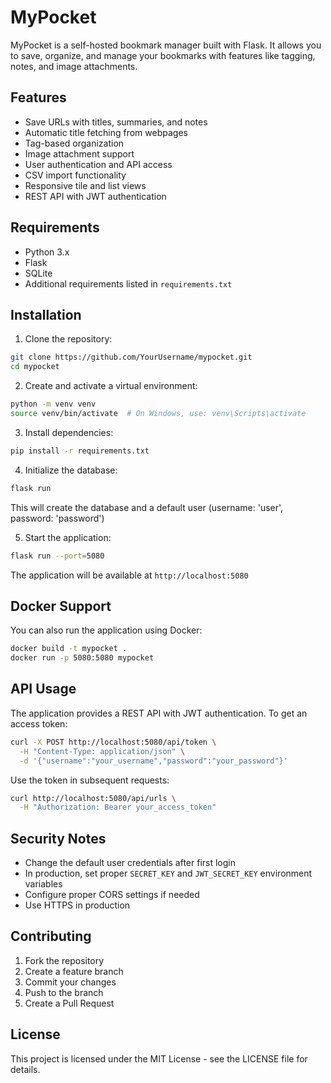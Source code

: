 # MyPocket

MyPocket is a self-hosted bookmark manager built with Flask. It allows you to save, organize, and manage your bookmarks with features like tagging, notes, and image attachments.

## Features

- Save URLs with titles, summaries, and notes
- Automatic title fetching from webpages
- Tag-based organization
- Image attachment support
- User authentication and API access
- CSV import functionality
- Responsive tile and list views
- REST API with JWT authentication

## Requirements

- Python 3.x
- Flask
- SQLite
- Additional requirements listed in `requirements.txt`

## Installation

1. Clone the repository:
```bash
git clone https://github.com/YourUsername/mypocket.git
cd mypocket
```

2. Create and activate a virtual environment:
```bash
python -m venv venv
source venv/bin/activate  # On Windows, use: venv\Scripts\activate
```

3. Install dependencies:
```bash
pip install -r requirements.txt
```

4. Initialize the database:
```bash
flask run
```
This will create the database and a default user (username: 'user', password: 'password')

5. Start the application:
```bash
flask run --port=5080
```

The application will be available at `http://localhost:5080`

## Docker Support

You can also run the application using Docker:

```bash
docker build -t mypocket .
docker run -p 5080:5080 mypocket
```

## API Usage

The application provides a REST API with JWT authentication. To get an access token:

```bash
curl -X POST http://localhost:5080/api/token \
  -H "Content-Type: application/json" \
  -d '{"username":"your_username","password":"your_password"}'
```

Use the token in subsequent requests:

```bash
curl http://localhost:5080/api/urls \
  -H "Authorization: Bearer your_access_token"
```

## Security Notes

- Change the default user credentials after first login
- In production, set proper `SECRET_KEY` and `JWT_SECRET_KEY` environment variables
- Configure proper CORS settings if needed
- Use HTTPS in production

## Contributing

1. Fork the repository
2. Create a feature branch
3. Commit your changes
4. Push to the branch
5. Create a Pull Request

## License

This project is licensed under the MIT License - see the LICENSE file for details.

